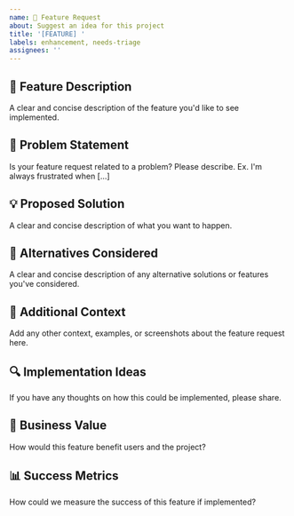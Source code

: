 ```yaml
---
name: 🚀 Feature Request
about: Suggest an idea for this project
title: '[FEATURE] '
labels: enhancement, needs-triage
assignees: ''
---
```


## 🚀 Feature Description
A clear and concise description of the feature you'd like to see implemented.

## 🤔 Problem Statement
Is your feature request related to a problem? Please describe.
Ex. I'm always frustrated when [...]

## 💡 Proposed Solution
A clear and concise description of what you want to happen.

## 🔄 Alternatives Considered
A clear and concise description of any alternative solutions or features you've considered.

## 📝 Additional Context
Add any other context, examples, or screenshots about the feature request here.

## 🔍 Implementation Ideas
If you have any thoughts on how this could be implemented, please share.

## 🎯 Business Value
How would this feature benefit users and the project?

## 📊 Success Metrics
How could we measure the success of this feature if implemented?

